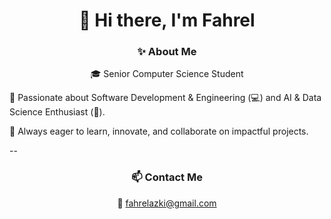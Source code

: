 <h1 align="center">👋 Hi there, I'm Fahrel</h1>

<h3 align="center">✨ About Me</h3>

<p align="center">
🎓 Senior Computer Science Student
  
🌟 Passionate about Software Development & Engineering (💻) and AI & Data Science Enthusiast (🤖).

🚀 Always eager to learn, innovate, and collaborate on impactful projects.  
</p>

--

<h3 align="center">📫 Contact Me</h3>

<p align="center">
📧 <a href="mailto:fahrelazki@gmail.com">fahrelazki@gmail.com</a>  
</p>

